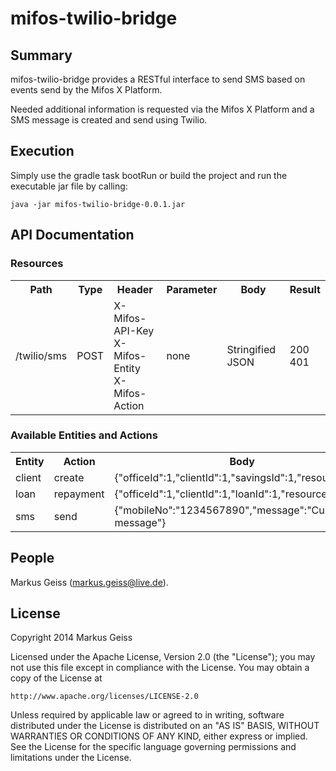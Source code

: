 # mifos-twilio-bridge #

## Summary ##
mifos-twilio-bridge provides a RESTful interface to send SMS based on
events send by the Mifos X Platform.

Needed additional information is requested via the Mifos X Platform and
a SMS message is created and send using Twilio.

## Execution ##
Simply use the gradle task bootRun or build the project and run the
executable jar file by calling:

    java -jar mifos-twilio-bridge-0.0.1.jar

## API Documentation ##

### Resources ###

<table>
    <tr>
        <th>Path</th>
        <th>Type</th>
        <th>Header</th>
        <th>Parameter</th>
        <th>Body</th>
        <th>Result</th>
    </tr>
    <tr>
        <td>/twilio/sms</td>
        <td>POST</td>
        <td>X-Mifos-API-Key<br>X-Mifos-Entity<br>X-Mifos-Action</td>
        <td>none</td>
        <td>Stringified JSON</td>
        <td>200<br>401</td>
    </tr>
</table>

### Available Entities and Actions ###

<table>
    <tr>
        <th>Entity</th>
        <th>Action</th>
        <th>Body</th>
    </tr>
    <tr>
        <td>client</td>
        <td>create</td>
        <td>{"officeId":1,"clientId":1,"savingsId":1,"resourceId":1}</td>
    </tr>
    <tr>
        <td>loan</td>
        <td>repayment</td>
        <td>{"officeId":1,"clientId":1,"loanId":1,"resourceId":1}</td>
    </tr>
    <tr>
        <td>sms</td>
        <td>send</td>
        <td>{"mobileNo":"1234567890","message":"Custom message"}</td>
    </tr>
</table>

## People ##
Markus Geiss (markus.geiss@live.de).

## License ##
Copyright 2014 Markus Geiss

Licensed under the Apache License, Version 2.0 (the "License");
you may not use this file except in compliance with the License.
You may obtain a copy of the License at

    http://www.apache.org/licenses/LICENSE-2.0

Unless required by applicable law or agreed to in writing, software
distributed under the License is distributed on an "AS IS" BASIS,
WITHOUT WARRANTIES OR CONDITIONS OF ANY KIND, either express or implied.
See the License for the specific language governing permissions and
limitations under the License.
